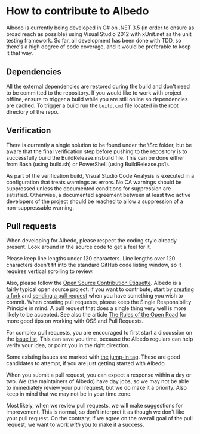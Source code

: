 # How to contribute to Albedo

Albedo is currently being developed in C# on .NET 3.5 (in order to ensure as broad reach as possible) using Visual Studio 2012 with xUnit.net as the unit testing framework. So far, all development has been done with TDD, so there's a high degree of code coverage, and it would be preferable to keep it that way.

## Dependencies

All the external dependencies are restored during the build and don't need to be committed to the repository. If you would like to work with project offline, ensure to trigger a build while you are still online so dependencies are cached. To trigger a build run the `build.cmd` file located in the root directory of the repo.

## Verification

There is currently a single solution to be found under the \Src folder, but be aware that the final verification step before pushing to the repository is to successfully build the BuildRelease.msbuild file. This can be done either from Bash (using build.sh) or PowerShell (using BuildRelease.ps1).

As part of the verification build, Visual Studio Code Analysis is executed in a configuration that treats warnings as errors. No CA warnings should be suppressed unless the documented conditions for suppression are satisfied. Otherwise, a documented agreement between at least two active developers of the project should be reached to allow a suppression of a non-suppressable warning.

## Pull requests

When developing for Albedo, please respect the coding style already present. Look around in the source code to get a feel for it.

Please keep line lengths under 120 characters. Line lengths over 120 characters doen't fit into the standard GitHub code listing window, so it requires vertical scrolling to review.

Also, please follow the [Open Source Contribution Etiquette](http://tirania.org/blog/archive/2010/Dec-31.html). Albedo is a fairly typical open source project: if you want to contribute, start by [creating a fork](http://help.github.com/fork-a-repo/) and [sending a pull request](http://help.github.com/send-pull-requests/) when you have something you wish to commit. When creating pull requests, please keep the Single Responsibility Principle in mind. A pull request that does a single thing very well is more likely to be accepted. See also the article [The Rules of the Open Road](http://blog.half-ogre.com/posts/software/rules-of-the-open-road) for more good tips on working with OSS and Pull Requests.

For complex pull requests, you are encouraged to first start a discussion on the [issue list](https://github.com/ploeh/Albedo/issues). This can save you time, because the Albedo regulars can help verify your idea, or point you in the right direction.

Some existing issues are marked with [the jump-in tag](http://nikcodes.com/2013/05/10/new-contributor-jump-in/). These are good candidates to attempt, if you are just getting started with Albedo.

When you submit a pull request, you can expect a response within a day or two. We (the maintainers of Albedo) have day jobs, so we may not be able to immediately review your pull request, but we do make it a priority. Also keep in mind that we may not be in your time zone.

Most likely, when we review pull requests, we will make suggestions for improvement. This is normal, so don't interpret it as though we don't like your pull request. On the contrary, if we agree on the overall goal of the pull request, we want to work *with* you to make it a success.
